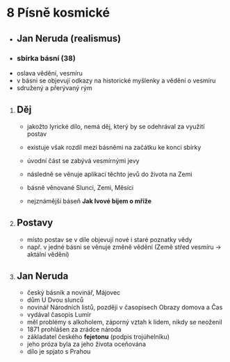 
# 8 Písně kosmické
 - ## Jan Neruda (realismus)
 - ### sbírka básní (38)
 - oslava vědění, vesmíru
 - v básni se objevují odkazy na historické myšlenky a vědění o vesmíru
 - sdružený a přerývaný rým

1. ## Děj
   - jakožto lyrické dílo, nemá děj, který by se odehrával za využití postav
   - existuje však rozdíl mezi básněmi na začátku ke konci sbírky
   - úvodní část se zabývá vesmírnými jevy
   - následně se věnuje aplikací těchto jevů do života na Zemi
   - básně věnované Slunci, Zemi, Měsíci

   - nejznámější báseň **Jak Ivové bijem o mříže**

1. ## Postavy
   - místo postav se v díle objevují nové i staré poznatky vědy
   - např. v jedné básni se věnuje změně vědění (Země střed vesmíru -> aktální vědění)

1. ## Jan Neruda
   - český básník a novinář, Májovec
   - dům U Dvou slunců
   - novinář Národních listů, později v časopisech Obrazy domova a Čas
   - vydával časopis Lumír
   - měl problémy s alkoholem, záporný vztah k lidem, nikdy se neoženil
   - 1871 prohlášen za zrádce národa
   - základatel českého **fejetonu** (podpis trojúhelníku)
   - jeho próza byla za jeho života oceňována
   - dílo je spjato s Prahou